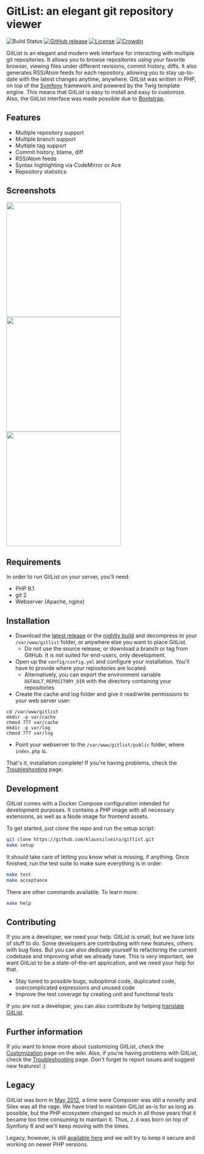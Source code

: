 # GitList: an elegant git repository viewer
![Build Status](https://github.com/klaussilveira/gitlist/actions/workflows/build.yml/badge.svg)
[![GitHub release](https://img.shields.io/github/release/klaussilveira/gitlist.svg)](https://github.com/klaussilveira/gitlist/releases/latest)
[![License](https://img.shields.io/github/license/klaussilveira/gitlist)](https://github.com/klaussilveira/gitlist/blob/master/LICENSE)
[![Crowdin](https://badges.crowdin.net/gitlist/localized.svg)](https://crowdin.com/project/gitlist)

GitList is an elegant and modern web interface for interacting with multiple git repositories. It allows you to browse repositories using your favorite browser, viewing files under different revisions, commit history, diffs. It also generates RSS/Atom feeds for each repository, allowing you to stay up-to-date with the latest changes anytime, anywhere. GitList was written in PHP, on top of the [Symfony](https://symfony.com) framework and powered by the Twig template engine. This means that GitList is easy to install and easy to customize. Also, the GitList interface was made possible due to [Bootstrap](https://getbootstrap.com).

## Features
* Multiple repository support
* Multiple branch support
* Multiple tag support
* Commit history, blame, diff
* RSS/Atom feeds
* Syntax highlighting via CodeMirror or Ace
* Repository statistics

## Screenshots
<img src="https://raw.githubusercontent.com/klaussilveira/gitlist/gh-pages/img/screenshots/1.png" width="300">
<img src="https://raw.githubusercontent.com/klaussilveira/gitlist/gh-pages/img/screenshots/2.png" width="300">
<img src="https://raw.githubusercontent.com/klaussilveira/gitlist/gh-pages/img/screenshots/3.png" width="300">

## Requirements
In order to run GitList on your server, you'll need:

* PHP 8.1
* git 2
* Webserver (Apache, nginx)

## Installation
* Download the [latest release](https://github.com/klaussilveira/gitlist/releases) or the [nightly build](https://github.com/klaussilveira/gitlist/releases/download/nightly/gitlist-nightly.zip) and decompress to your `/var/www/gitlist` folder, or anywhere else you want to place GitList.
  * Do not use the source release, or download a branch or tag from GitHub. It is not suited for end-users, only development.
* Open up the `config/config.yml` and configure your installation. You'll have to provide where your repositories are located.
  * Alternatively, you can export the environment variable `DEFAULT_REPOSITORY_DIR` with the directory containing your repositories
* Create the cache and log folder and give it read/write permissions to your web server user:

```
cd /var/www/gitlist
mkdir -p var/cache
chmod 777 var/cache
mkdir -p var/log
chmod 777 var/log
```

* Point your webserver to the `/var/www/gitlist/public` folder, where `index.php` is.

That's it, installation complete! If you're having problems, check the [Troubleshooting](https://github.com/klaussilveira/gitlist/wiki/Troubleshooting) page.

## Development
GitList comes with a Docker Compose configuration intended for development purposes. It contains a PHP image with all necessary extensions, as well as a Node image for frontend assets.

To get started, just clone the repo and run the setup script:

```bash
git clone https://github.com/klaussilveira/gitlist.git
make setup
```

It should take care of letting you know what is missing, if anything. Once finished, run the test suite to make sure everything is in order:

```bash
make test
make acceptance
```

There are other commands available. To learn more:

```bash
make help
```

## Contributing
If you are a developer, we need your help. GitList is small, but we have lots of stuff to do. Some developers are contributing with new features, others with bug fixes. But you can also dedicate yourself to refactoring the current codebase and improving what we already have. This is very important, we want GitList to be a state-of-the-art application, and we need your help for that.

* Stay tuned to possible bugs, suboptimal code, duplicated code, overcomplicated expressions and unused code
* Improve the test coverage by creating unit and functional tests

If you are not a developer, you can also contribute by helping [translate GitList](https://crowdin.com/project/gitlist).

## Further information
If you want to know more about customizing GitList, check the [Customization](https://github.com/klaussilveira/gitlist/wiki/Customizing) page on the wiki. Also, if you're having problems with GitList, check the [Troubleshooting](https://github.com/klaussilveira/gitlist/wiki/Troubleshooting) page. Don't forget to report issues and suggest new features! :)

## Legacy
GitList was born in [May 2012](https://github.com/klaussilveira/gitlist/commit/df43c987cf02a3521ac65cf5bd4a4f54cf749177), a time were Composer was still a novelty and Silex was all the rage. We have tried to maintain GitList as-is for as long as possible, but the PHP ecosystem changed so much in all those years that it became too time consuming to maintain it. Thus, `2.0` was born on top of Symfony 6 and we'll keep moving with the times.

Legacy, however, is still [available here](https://github.com/klaussilveira/gitlist/tree/legacy) and we will try to keep it secure and working on newer PHP versions.
